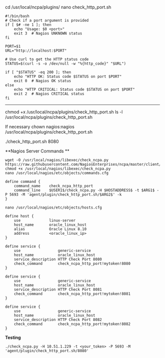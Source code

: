 cd /usr/local/ncpa/plugins/
nano check_http_port.sh
````
#!/bin/bash
# Check if a port argument is provided
if [ $# -ne 1 ]; then
    echo "Usage: $0 <port>"
    exit 3  # Nagios UNKNOWN status
fi

PORT=$1
URL="http://localhost:$PORT"

# Use curl to get the HTTP status code
STATUS=$(curl -s -o /dev/null -w "%{http_code}" "$URL")

if [ "$STATUS" -eq 200 ]; then
    echo "HTTP OK: Status code $STATUS on port $PORT"
    exit 0  # Nagios OK status
else
    echo "HTTP CRITICAL: Status code $STATUS on port $PORT"
    exit 2  # Nagios CRITICAL status
fi
````

-----------
chmod +x /usr/local/ncpa/plugins/check_http_port.sh
ls -l /usr/local/ncpa/plugins/check_http_port.sh

If necessary 
chown nagios:nagios /usr/local/ncpa/plugins/check_http_port.sh

./check_http_port.sh 8080

**Nagios Server Commands **

````
wget -O /usr/local/nagios/libexec/check_ncpa.py https://raw.githubusercontent.com/NagiosEnterprises/ncpa/master/client/check_ncpa.py
chmod +x /usr/local/nagios/libexec/check_ncpa.py
nano /usr/local/nagios/etc/objects/commands.cfg

define command {
    command_name    check_ncpa_http_port
    command_line    $USER1$/check_ncpa.py -H $HOSTADDRESS$ -t $ARG1$ -P 5693 -M 'agent/plugin/check_http_port.sh/$ARG2$' -k
}

nano /usr/local/nagios/etc/objects/hosts.cfg

define host {
    use             linux-server
    host_name       oracle_linux_host
    alias           Oracle Linux 8.10
    address         <oracle_linux_ip>
}

define service {
    use                 generic-service
    host_name           oracle_linux_host
    service_description HTTP Check Port 8080
    check_command       check_ncpa_http_port!mytoken!8080
}

define service {
    use                 generic-service
    host_name           oracle_linux_host
    service_description HTTP Check Port 8081
    check_command       check_ncpa_http_port!mytoken!8081
}

define service {
    use                 generic-service
    host_name           oracle_linux_host
    service_description HTTP Check Port 8082
    check_command       check_ncpa_http_port!mytoken!8082
}

````

**Testing**

````
./check_ncpa.py -H 10.51.1.229 -t <your_token> -P 5693 -M 'agent/plugin/check_http_port.sh/8080'
````

